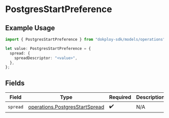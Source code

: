 # PostgresStartPreference

## Example Usage

```typescript
import { PostgresStartPreference } from "dokploy-sdk/models/operations";

let value: PostgresStartPreference = {
  spread: {
    spreadDescriptor: "<value>",
  },
};
```

## Fields

| Field                                                                            | Type                                                                             | Required                                                                         | Description                                                                      |
| -------------------------------------------------------------------------------- | -------------------------------------------------------------------------------- | -------------------------------------------------------------------------------- | -------------------------------------------------------------------------------- |
| `spread`                                                                         | [operations.PostgresStartSpread](../../models/operations/postgresstartspread.md) | :heavy_check_mark:                                                               | N/A                                                                              |